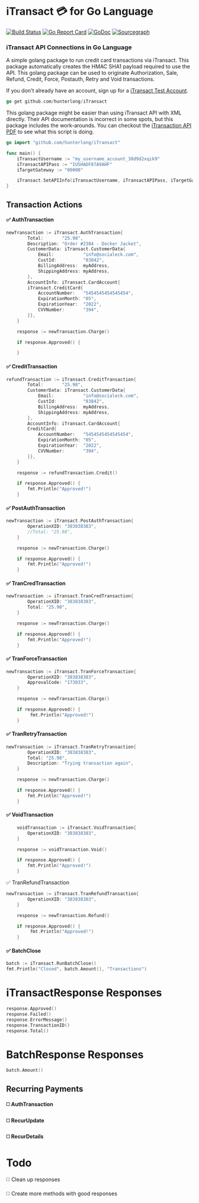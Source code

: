 # iTransact :credit_card: for Go Language
[![Build Status](https://travis-ci.org/hunterlong/iTransact.svg?branch=master)](https://travis-ci.org/hunterlong/iTransact) [![Go Report Card](https://goreportcard.com/badge/github.com/hunterlong/iTransact)](https://goreportcard.com/report/github.com/hunterlong/iTransact) [![GoDoc](https://godoc.org/github.com/hunterlong/iTransact?status.svg)](https://godoc.org/github.com/hunterlong/iTransact) [![Sourcegraph](https://sourcegraph.com/github.com/hunterlong/iTransact/-/badge.svg)](https://sourcegraph.com/github.com/hunterlong/iTransact/?badge)

### iTransact API Connections in Go Language
A simple golang package to run credit card transactions via iTransact. This package automatically creates the HMAC SHA1 payload required to use the API. This golang package can be used to originate Authorization, Sale, Refund, Credit,
Force, Postauth, Retry and Void transactions.

If you don't already have an account, sign up for a [iTransact Test Account](https://secure.itransact.com/merchant/test.html).

```go
go get github.com/hunterlong/iTransact
```

This golang package might be easier than using iTransact API with XML directly.
Their API documentation is incorrect in some spots, but this package includes the work-arounds.
You can checkout the [iTransaction API PDF](http://itransact.com/downloads/PCFullDocument.pdf) to see what this script is doing.

```go
go import "github.com/hunterlong/iTransact"

func main() {
    iTransactUsername := "my_username_account_38d9d2xqik9"
    iTransactAPIPass := "IUSHADF87A9AHF"
    iTargetGateway := "00000"

    iTransact.SetAPIInfo(iTransactUsername, iTransactAPIPass, iTargetGateway, "test")
}
```


## Transaction Actions
#### :white_check_mark: AuthTransaction
```go
newTransaction := iTransact.AuthTransaction{
		Total:       "25.98",
		Description: "Order #2384 - Docker Jacket",
		CustomerData: iTransact.CustomerData{
			Email:           "info@socialeck.com",
			CustId:          "83842",
			BillingAddress:  myAddress,
			ShippingAddress: myAddress,
		},
		AccountInfo: iTransact.CardAccount{
		iTransact.CreditCard{
			AccountNumber:   "5454545454545454",
			ExpirationMonth: "05",
			ExpirationYear:  "2022",
			CVVNumber:       "394",
		}},
	}

	response := newTransaction.Charge()

	if response.Approved() {

	}
```

#### :white_check_mark: CreditTransaction
```go
refundTransaction := iTransact.CreditTransaction{
		Total:       "25.98",
		CustomerData: iTransact.CustomerData{
			Email:           "info@socialeck.com",
			CustId:          "83842",
			BillingAddress:  myAddress,
			ShippingAddress: myAddress,
		},
		AccountInfo: iTransact.CardAccount{
		CreditCard{
			AccountNumber:   "5454545454545454",
			ExpirationMonth: "05",
			ExpirationYear:  "2022",
			CVVNumber:       "394",
		}},
	}

	response := refundTransaction.Credit()

	if response.Approved() {
        fmt.Println("Approved!")
	}
```

#### :white_check_mark: PostAuthTransaction
```go
newTransaction := iTransact.PostAuthTransaction{
		OperationXID: "383838383",
		//Total: "25.98",
	}

	response := newTransaction.Charge()

	if response.Approved() {
        fmt.Println("Approved!")
	}
```

#### :white_check_mark: TranCredTransaction
```go
newTransaction := iTransact.TranCredTransaction{
		OperationXID: "383838383",
		Total: "25.98",
	}

	response := newTransaction.Charge()

	if response.Approved() {
        fmt.Println("Approved!")
	}
```

#### :white_check_mark: TranForceTransaction
```go
newTransaction := iTransact.TranForceTransaction{
		OperationXID: "383838383",
		ApprovalCode: "173833",
	}

	response := newTransaction.Charge()

	if response.Approved() {
         fmt.Println("Approved!")
	}
```

#### :white_check_mark: TranRetryTransaction
```go
newTransaction := iTransact.TranRetryTransaction{
		OperationXID: "383838383",
		Total: "25.98",
		Description: "Trying transaction again",
	}

	response := newTransaction.Charge()

	if response.Approved() {
        fmt.Println("Approved!")
	}
```

#### :white_check_mark: VoidTransaction
``` go
    voidTransaction := iTransact.VoidTransaction{
		OperationXID: "383838383",
	}

	response := voidTransaction.Void()

	if response.Approved() {
	    fmt.Println("Approved!")
	}
```

:white_check_mark: TranRefundTransaction
```go
newTransaction := iTransact.TranRefundTransaction{
		OperationXID: "383838383",
	}

	response := newTransaction.Refund()

	if response.Approved() {
         fmt.Println("Approved!")
	}
```

#### :white_check_mark: BatchClose
```go
batch := iTransact.RunBatchClose()
fmt.Println("Closed", batch.Amount(), "Transactions")
```

# iTransactResponse Responses
```go
response.Approved()
response.Failed()
response.ErrorMessage()
response.TransactionID()
response.Total()
```

# BatchResponse Responses
```go
batch.Amount()
```

## Recurring Payments
#### :white_medium_square: AuthTransaction

#### :white_medium_square: RecurUpdate

#### :white_medium_square: RecurDetails

# Todo
:white_medium_square: Clean up responses

:white_medium_square: Create more methods with good responses


